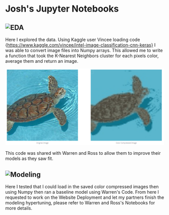 # Josh's Jupyter Notebooks

## ![EDA](EDA.ipynb)

Here I explored the data. Using Kaggle user Vincee loading code {https://www.kaggle.com/vincee/intel-image-classification-cnn-keras} I was able to convert image files into Numpy arrays. This allowed me to write a function that took the K-Nearest Neighbors cluster for each pixels color, average them and return an image.

![Color Compressed Example](../../../images/Color_Compression_Example.PNG)

This code was shared with Warren and Ross to allow them to improve their models as they saw fit.

## ![Modeling](Modeling.ipynb)

Here I tested that I could load in the saved color compressed images then using Numpy then ran a baseline model using Warren's Code. From here I requested to work on the Website Deployment and let my partners finish the modeling hypertuning, please refer to Warren and Ross's Notebooks for more details.
